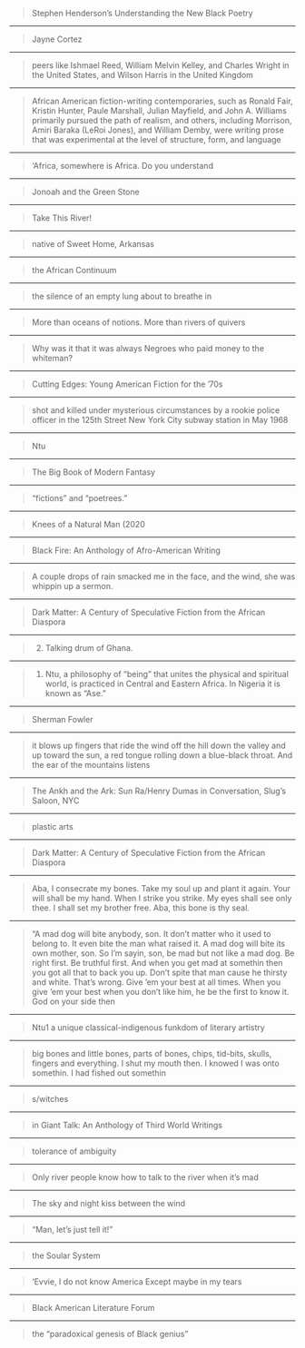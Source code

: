
> Stephen Henderson’s Understanding the New Black Poetry

***

> Jayne Cortez

***

> peers like Ishmael Reed, William Melvin Kelley, and Charles Wright in the United States, and Wilson Harris in the United Kingdom

***

> African American fiction-writing contemporaries, such as Ronald Fair, Kristin Hunter, Paule Marshall, Julian Mayfield, and John A. Williams primarily pursued the path of realism, and others, including Morrison, Amiri Baraka (LeRoi Jones), and William Demby, were writing prose that was experimental at the level of structure, form, and language

***

> ‘Africa, somewhere is Africa.
> Do you understand

***

> Jonoah and the Green Stone

***

> Take This River!

***

> native of Sweet Home, Arkansas

***

> the African Continuum

***

> the silence of an empty lung about to breathe in

***

> More than oceans of notions. More than rivers of quivers

***

> Why was it that it was always Negroes who paid money to the whiteman?

***

> Cutting Edges: Young American Fiction for the ’70s

***

> shot and killed under mysterious circumstances by a rookie police officer in the 125th Street New York City subway station in May 1968

***

> Ntu

***

> The Big Book of Modern Fantasy

***

> “fictions” and “poetrees.”

***

> Knees of a Natural Man (2020

***

> Black Fire: An Anthology of Afro-American Writing

***

> A couple drops of rain smacked me in the face, and the wind, she was whippin up a sermon.

***

> Dark Matter: A Century of Speculative Fiction from the African Diaspora

***

> 2. Talking drum of Ghana.

***

> 1. Ntu, a philosophy of “being” that unites the physical and spiritual world, is practiced in Central and Eastern Africa. In Nigeria it is known as “Ase.”

***

> Sherman Fowler

***

> it blows up fingers that ride the wind off the hill down the valley and up toward the sun, a red tongue rolling down a blue-black throat. And the ear of the mountains listens

***

> The Ankh and the Ark: Sun Ra/Henry Dumas in Conversation, Slug’s Saloon, NYC

***

> plastic arts

***

> Dark Matter: A Century of Speculative Fiction from the African Diaspora

***

> Aba, I consecrate my bones.
> Take my soul up and plant it again.
> Your will shall be my hand.
> When I strike you strike.
> My eyes shall see only thee.
> I shall set my brother free.
> Aba, this bone is thy seal.

***

> “A mad dog will bite anybody, son. It don’t matter who it used to belong to. It even bite the man what raised it. A mad dog will bite its own mother, son. So I’m sayin, son, be mad but not like a mad dog. Be right first. Be truthful first. And when you get mad at somethin then you got all that to back you up. Don’t spite that man cause he thirsty and white. That’s wrong. Give ’em your best at all times. When you give ’em your best when you don’t like him, he be the first to know it. God on your side then

***

> Ntu1 a unique classical-indigenous funkdom of literary artistry

***

> big bones and little bones, parts of bones, chips, tid-bits, skulls, fingers and everything. I shut my mouth then. I knowed I was onto somethin. I had fished out somethin

***

> s/witches

***

> in Giant Talk: An Anthology of Third World Writings

***

> tolerance of ambiguity

***

> Only river people know how to talk to the river when it’s mad

***

> The sky and night kiss between the wind

***

> “Man, let’s just tell it!”

***

> the Soular System

***

> ‘Evvie, I do not know America
> Except maybe in my tears

***

> Black American Literature Forum

***

> the “paradoxical genesis of Black genius”